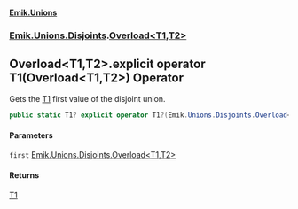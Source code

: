 #### [Emik.Unions](index.md 'index')
### [Emik.Unions.Disjoints](Emik.Unions.Disjoints.md 'Emik.Unions.Disjoints').[Overload&lt;T1,T2&gt;](Overload{T1,T2}.md 'Emik.Unions.Disjoints.Overload<T1,T2>')

## Overload<T1,T2>.explicit operator T1(Overload<T1,T2>) Operator

Gets the [T1](Overload{T1,T2}.md#Emik.Unions.Disjoints.Overload_T1,T2_.T1 'Emik.Unions.Disjoints.Overload<T1,T2>.T1') first value of the disjoint union.

```csharp
public static T1? explicit operator T1?(Emik.Unions.Disjoints.Overload<T1,T2> first);
```
#### Parameters

<a name='Emik.Unions.Disjoints.Overload_T1,T2_.op_ExplicitT1(Emik.Unions.Disjoints.Overload_T1,T2_).first'></a>

`first` [Emik.Unions.Disjoints.Overload&lt;](Overload{T1,T2}.md 'Emik.Unions.Disjoints.Overload<T1,T2>')[T1](Overload{T1,T2}.md#Emik.Unions.Disjoints.Overload_T1,T2_.T1 'Emik.Unions.Disjoints.Overload<T1,T2>.T1')[,](Overload{T1,T2}.md 'Emik.Unions.Disjoints.Overload<T1,T2>')[T2](Overload{T1,T2}.md#Emik.Unions.Disjoints.Overload_T1,T2_.T2 'Emik.Unions.Disjoints.Overload<T1,T2>.T2')[&gt;](Overload{T1,T2}.md 'Emik.Unions.Disjoints.Overload<T1,T2>')

#### Returns
[T1](Overload{T1,T2}.md#Emik.Unions.Disjoints.Overload_T1,T2_.T1 'Emik.Unions.Disjoints.Overload<T1,T2>.T1')